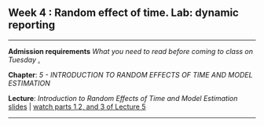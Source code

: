 Week 4 : Random effect of time.  Lab: dynamic reporting
---

----
**Admission requirements** *What you need to read before coming to class on Tuesday* [.](https://github.com/andkov/MLMtime/edit/gh-pages/4.md)

**Chapter**: *5 - INTRODUCTION TO RANDOM EFFECTS OF TIME AND MODEL ESTIMATION* 

**Lecture**: *Introduction to Random Effects of Time and Model Estimation*  [slides](http://www.lesahoffman.com/944/944_Lecture05_Random_Effects.pdf) |  [watch parts 1,2, and 3 of Lecture 5](http://www.lesahoffman.com/944/index.html)  




---- 




